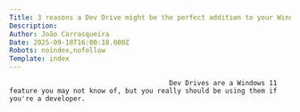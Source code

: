 ```yaml
---
Title: 3 reasons a Dev Drive might be the perfect addition to your Windows install
Description: 
Author: João Carrasqueira
Date: 2025-09-18T16:00:18.000Z
Robots: noindex,nofollow
Template: index
---
```


                                            Dev Drives are a Windows 11 feature you may not know of, but you really should be using them if you're a developer.
                                        